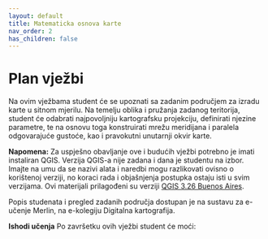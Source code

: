 ```yaml
---
layout: default
title: Matematicka osnova karte
nav_order: 2
has_children: false
---
```

# Plan vježbi 

Na ovim vježbama student će se upoznati sa zadanim područjem za izradu karte u sitnom mjerilu.
Na temelju oblika i pružanja zadanog teritorija, student će odabrati najpovoljniju kartografsku projekciju, definirati njezine parametre, te na osnovu toga konstruirati mrežu meridijana i paralela odgovarajuće gustoće, kao i pravokutni unutarnji okvir karte.

**Napomena:** Za uspješno obavljanje ove i budućih vježbi potrebno je imati instaliran QGIS. Verzija QGIS-a nije zadana i dana je studentu na izbor. Imajte na umu da se nazivi alata i naredbi mogu razlikovati ovisno o korištenoj verziji, no koraci rada i objašnjenja postupka ostaju isti u svim verzijama. Ovi materijali prilagođeni su verziji [QGIS 3.26 Buenos Aires](https://blog.qgis.org/2022/06/24/qgis-3-26-buenos-aires-is-released/).
 
Popis studenata i pregled zadanih područja dostupan je na sustavu za e-učenje Merlin, na e-kolegiju Digitalna kartografija.   

**Ishodi učenja**
Po završetku  ovih vježbi student će moći:

